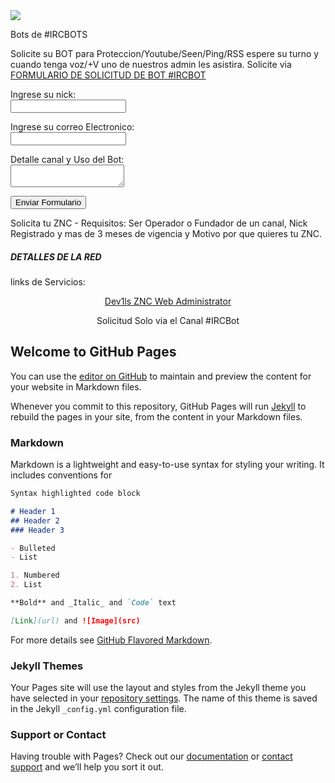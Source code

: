 <img src="http://www.clker.com/cliparts/5/1/b/d/11954315391526924611beastie_freebsd_daemon_r_02.svg.med.png">

Bots de #IRCBOTS
                                
Solicite su BOT para Proteccion/Youtube/Seen/Ping/RSS espere su turno y cuando tenga voz/+V uno de nuestros admin les asistira. Solicite via 
[FORMULARIO DE SOLICITUD DE BOT #IRCBOT](http://ericbatista.com/operguard/formulario/index.html)


<form method="post" name="myemailform" action="form-to-email.php">
	<p>
		<label for='name'>Ingrese su nick: </label><br>
		<input type="text" name="name">
	</p>
	<p>
		<label for='email'>Ingrese su correo Electronico:</label><br>
		<input type="text" name="email">
	</p>
	<p>
		<label for='message'>Detalle canal y Uso del Bot:</label> <br>
		<textarea name="message"></textarea>
	</p>
	<input type="submit" name='submit' value="Enviar Formulario">
</form>
<script language="JavaScript">
// Code for validating the form
// Visit http://www.javascript-coder.com/html-form/javascript-form-validation.phtml
// for details
var frmvalidator  = new Validator("myemailform");
frmvalidator.addValidation("name","req","Please provide your name");
frmvalidator.addValidation("email","req","Please provide your email");
frmvalidator.addValidation("email","email","Please enter a valid email address");
</script>


Solicita tu ZNC - Requisitos: Ser Operador o Fundador de un canal, Nick Registrado y mas de 3 meses de vigencia y Motivo por que quieres tu ZNC.
                                <h5><strong>DETALLES DE LA RED<br></strong></h5>
				<p>links de Servicios:</p>
                                <center><p> <a href="http://Dev1ls.hopto.org:31337"> Dev1ls ZNC Web Administrator</a></p></center>
			        <center><p>Solicitud Solo via el Canal #IRCBot</p></center>
          
        


## Welcome to GitHub Pages

You can use the [editor on GitHub](https://github.com/ericbatista/Dev1ls/edit/master/index.md) to maintain and preview the content for your website in Markdown files.

Whenever you commit to this repository, GitHub Pages will run [Jekyll](https://jekyllrb.com/) to rebuild the pages in your site, from the content in your Markdown files.

### Markdown

Markdown is a lightweight and easy-to-use syntax for styling your writing. It includes conventions for

```markdown
Syntax highlighted code block

# Header 1
## Header 2
### Header 3

- Bulleted
- List

1. Numbered
2. List

**Bold** and _Italic_ and `Code` text

[Link](url) and ![Image](src)
```

For more details see [GitHub Flavored Markdown](https://guides.github.com/features/mastering-markdown/).

### Jekyll Themes

Your Pages site will use the layout and styles from the Jekyll theme you have selected in your [repository settings](https://github.com/ericbatista/Dev1ls/settings). The name of this theme is saved in the Jekyll `_config.yml` configuration file.

### Support or Contact

Having trouble with Pages? Check out our [documentation](https://help.github.com/categories/github-pages-basics/) or [contact support](https://github.com/contact) and we’ll help you sort it out.
